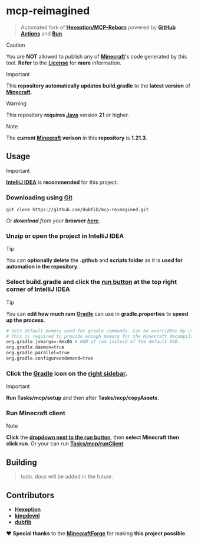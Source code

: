 # mcp-reimagined
> Automated fork of **[Hexeption/MCP-Reborn](https://github.com/Hexeption/MCP-Reborn)** powered by **[GitHub Actions](https://github.com/features/actions)** and **[Bun](https://bun.sh)**.

> [!CAUTION]
> You are **NOT** allowed to publish any of **[Minecraft](https://minecraft.net)**'s code generated by this tool. **Refer** to the **[License](https://github.com/dubfib/mcp-reimagined/blob/main/MCP-License)** for **more** information.

> [!IMPORTANT]
> This **repository automatically updates** **build.gradle** to the **latest version** of **[Minecraft](https://minecraft.net)**.

> [!WARNING]
> This repository **requires [Java](https://oracle.com/java)** version **21** or higher.

> [!NOTE]  
> The **current [Minecraft](https://minecraft.net) verison** in this **repository** is **1.21.3**.

## Usage
> [!IMPORTANT]
> **[IntelliJ IDEA](https://www.jetbrains.com/idea/download)** is **recommended** for this project.

### Downloading using **[Git](https://git-scm.com)**
```
git clone https://github.com/dubfib/mcp-reimagined.git
```
*Or **download** from your **browser** **[here](https://codeload.github.com/dubfib/mcp-reimagined/zip/refs/heads/main)**.*

### Unzip or open the project in IntelliJ IDEA
> [!TIP]
> You can **optionally delete** the **.github** and **scripts folder** as it is **used for automation in the repository**.

### Select **build.gradle** and click the [run button](https://jetbrains.com/help/idea/running-applications.html) at the top right corner of **IntelliJ IDEA**
> [!TIP]
> You can **edit how much ram** **[Gradle](https://gradle.org)** can use in **gradle.properties** to **speed up the process**.
> ```bash
> # Sets default memory used for gradle commands. Can be overridden by user or command line properties.
> # This is required to provide enough memory for the Minecraft decompilation process.
> org.gradle.jvmargs=-Xmx8G # 8GB of ram instead of the default 6GB.
> org.gradle.daemon=true
> org.gradle.parallel=true
> org.gradle.configureondemand=true
> ```

### Click the **[Gradle](https://gradle.org)** icon on the [right sidebar](https://jetbrains.com/help/idea/work-with-gradle-tasks.html).
> [!IMPORTANT]
> **Run Tasks/mcp/setup** and then after **Tasks/mcp/copyAssets**.

### Run Minecraft client
> [!NOTE]
> **Click** the **[dropdown next to the run button](https://jetbrains.com/help/idea/work-with-gradle-tasks.html)**, then **select Minecraft then click run**. Or your can run **[Tasks/mcp/runClient](https://jetbrains.com/help/idea/work-with-gradle-tasks.html)**.

## Building
> todo. docs will be added in the future.

## Contributors
* **[Hexeption](https://github.com/hexeption)**
* **[kingdevnl](https://github.com/kingdevnl)**
* **[dubfib](https://github.com/dubfib)**

❤️ **Special thanks** to the **[MinecraftForge](https://github.com/MinecraftForge)** for making **this project possible**.
